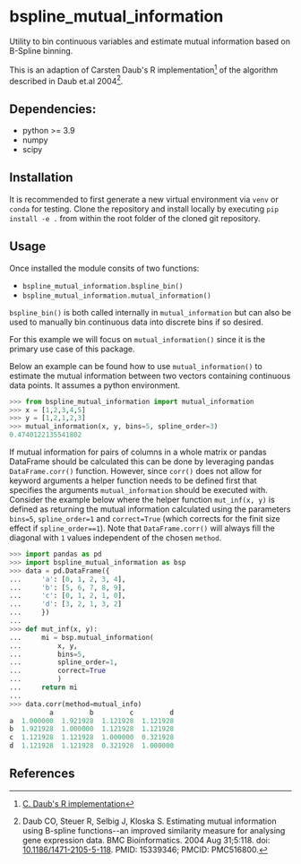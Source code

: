 # bspline_mutual_information

Utility to bin continuous variables and estimate mutual information based on B-Spline binning.

This is an adaption of Carsten Daub's R implementation[^1] of the algorithm described in Daub et.al 2004[^2].

## Dependencies:
- python >= 3.9
- numpy
- scipy

## Installation
It is recommended to first generate a new virtual environment via `venv` or `conda` for testing. 
Clone the repository and install locally by executing `pip install -e .` from within the root folder of the cloned git repository.

## Usage
Once installed the module consits of two functions:
- `bspline_mutual_information.bspline_bin()`
- `bspline_mutual_information.mutual_information()`

`bspline_bin()` is both called internally in `mutual_information` but can also be used to manually bin continuous data into discrete bins if so desired.

For this example we will focus on `mutual_information()` since it is the primary use case of this package.

Below an example can be found how to use `mutual_information()` to estimate the mutual information between two vectors containing continuous data points. It assumes a python environment.

```python
>>> from bspline_mutual_information import mutual_information
>>> x = [1,2,3,4,5]
>>> y = [1,2,1,2,3]
>>> mutual_information(x, y, bins=5, spline_order=3)
0.4740122135541802
```

If mutual information for pairs of columns in a whole matrix or pandas DataFrame should be calculated this can be done by leveraging pandas `DataFrame.corr()` function. However, since `corr()` does not allow for keyword arguments a helper function needs to be defined first that specifies the arguments `mutual_information` should be executed with. Consider the example below where the helper function `mut_inf(x, y)` is defined as returning the mutual information calculated using the parameters `bins=5`, `spline_order=1` and `correct=True` (which corrects for the finit size effect if `spline_order==1`). Note that `DataFrame.corr()` will always fill the diagonal with `1` values independent of the chosen `method`.

```python
>>> import pandas as pd
>>> import bspline_mutual_information as bsp
>>> data = pd.DataFrame({
...     'a': [0, 1, 2, 3, 4],
...     'b': [5, 6, 7, 8, 9],
...     'c': [0, 1, 2, 1, 0],
...     'd': [3, 2, 1, 3, 2]
...     })
...
>>> def mut_inf(x, y):
...     mi = bsp.mutual_information(
...         x, y,
...         bins=5,
...         spline_order=1,
...         correct=True
...         )
...     return mi
...
>>> data.corr(method=mutual_info)
          a         b         c         d
a  1.000000  1.921928  1.121928  1.121928
b  1.921928  1.000000  1.121928  1.121928
c  1.121928  1.121928  1.000000  0.321928
d  1.121928  1.121928  0.321928  1.000000
```

## References

[^1]: [C. Daub's R implementation](https://gitlab.com/daub-lab/mutual_information)

[^2]: Daub CO, Steuer R, Selbig J, Kloska S. Estimating mutual information using B-spline functions--an improved similarity measure for analysing gene expression data. BMC Bioinformatics. 2004 Aug 31;5:118. doi: [10.1186/1471-2105-5-118](https://doi.org/10.1186/1471-2105-5-118). PMID: 15339346; PMCID: PMC516800.